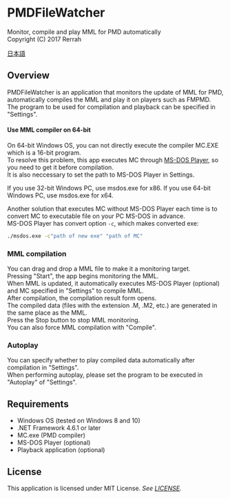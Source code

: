 # PMDFileWatcher
Monitor, compile and play MML for PMD automatically  
Copyright (C) 2017 Rerrah

[日本語](./README_ja.md)

## Overview
PMDFileWatcher is an application that monitors the update of MML for PMD, automatically compiles the MML and play it on players such as FMPMD.  
The program to be used for compilation and playback can be specified in "Settings".

#### Use MML compiler on 64-bit
On 64-bit Windows OS, you can not directly execute the compiler MC.EXE which is a 16-bit program.  
To resolve this problem, this app executes MC through [MS-DOS Player](http://takeda-toshiya.my.coocan.jp/msdos/), so you need to get it before compilation.  
It is also neccessary to set the path to MS-DOS Player in Settings.

If you use 32-bit Windows PC, use msdos.exe for x86. If you use 64-bit Windows PC, use msdos.exe for x64.

Another solution that executes MC without MS-DOS Player each time is to convert MC to executable file on your PC MS-DOS in advance.  
MS-DOS Player has convert option `-c`, which makes converted exe:

```bat
./msdos.exe -c"path of new exe" "path of MC"
```

### MML compilation
You can drag and drop a MML file to make it a monitoring target.  
Pressing "Start", the app begins monitoring the MML.  
When MML is updated, it automatically executes MS-DOS Player (optional) and MC specified in "Settings" to compile MML.  
After compilation, the compilation result form opens.  
The compiled data (files with the extension .M, .M2, etc.) are generated in the same place as the MML.  
Press the Stop button to stop MML monitoring.  
You can also force MML compilation with "Compile".

### Autoplay
You can specify whether to play compiled data automatically after compilation in "Settings".  
When performing autoplay, please set the program to be executed in "Autoplay" of "Settings".

## Requirements
* Windows OS (tested on Windows 8 and 10)
* .NET Framework 4.6.1 or later
* MC.exe (PMD compiler)
* MS-DOS Player (optional)
* Playback application (optional)

## License
This application is licensed under MIT License. 
*See [LICENSE](./LICENSE).*
